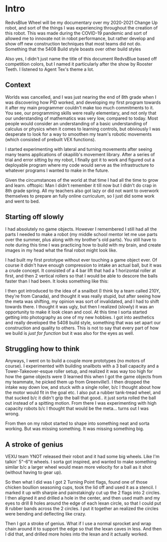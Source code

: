 # Intro 

RedvsBlue Wheel will be my documentary over my 2020-2021 Change Up robot, and sort of the things I was experiencing throughout the creation of this robot. This was made during the COVID-19 pandemic and sort of allowed me to innovate not in robot performance, but rather develop and show off new construction techniques that most teams did not do. Something that the 5408 Build style boasts over other build styles

Also yes, I didn't just name the title of this document RedvsBlue based off competition colors, but I named it particularly after the show by Rooster Teeth. I listened to Agent Tex's theme a lot. 

## Context

Worlds was cancelled, and I was just nearing the end of 8th grade when I was discovering how PID worked, and developing my first program towards it after my main programmer couldn't make too much commitments to it. You see, our programming skills were really elementary, and not only that our understanding of mathematics was very low, compared to today. Most people would consider an understanding of a basic understanding of calculus or physics when it comes to learning controls, but obiviously I was desperate to look for a way to smoothen my team's robotic movements (which consisted of prebuilt VEX functions).

I started experimenting with lateral and turning movements after seeing many teams applications of okapilib's movement library. After a series of trial and error sitting by my robot, I finally got it to work and figured out a deployable program where my code would serve as the infrastructure to whatever programs I wanted to make in the future. 

Given the circumstances of the world at that time I had all the time to grow and learn. 
offtopic: Man I didn't remember it till now but I didn't do crap in 8th grade spring. All my teachers also got lazy or did not want to overwork themselves to prepare an fully online curriculum, so I just did some work and went to bed.

## Starting off slowly 

I had absolutely no game objects. However I remembered I still had all the parts I needed to make a robot (my middle school mentor let me use parts over the summer, plus along with my brother's old parts). You still have to note during this time I was practicing how to build with my brain, and create images in my head what the final robot might look like. 

I had built my first prototype without ever touching a game object ever. Of course it didn't have enough compression to intake an actual ball, but it was a crude concept. It consisted of a 4 bar lift that had a 1 horizontal roller at first, and then 2 vertical rollers so that I would be able to descore the balls faster than I had been. It looks something like this: 

I then got introduced to the idea of a snailbot (I think by a team called 210Y, they're from Canada), and thought it was really stupid, but after seeing how the meta was shifting, my opinion was sort of invalidated, and I had to shift towards there. I thought it was ugly, but then I realized (slowly) it was an opportunity to make it look clean and cool. At this time I sorta started getting into photography as one of my new hobbies. I got into aesthetics and really developed the 5408 build style, something that was set apart our construction and quality to others. This is not to say that every part of how we build is *just for function* but it was also for the eyes as well. 

## Struggling how to think

Anyways, I went on to build a couple more prototypes (no motors of course). I experimented with building snailbots with a 3 ball capacity and a Tower-Takeover-esque roller setup, and realized it was way too high for how the game objects were (I learned this when I got the game objects from my teammate, he picked them up from Greenville!). I then dropped the intake way down low, and stuck with a single roller, b/c I thought about how the motor would fit in the goal etc. I also put a rubber tank-tread wheel, and that sucked b/c it didn't grip the ball that good.. it just sorta rolled the ball out instead of a spitting motion. From there I was experimenting with high capacity robots b/c I thought that would be the meta... turns out I was wrong. 

From then on my robot started to shape into something neat and sorta working. But  was missing something. It was missing something big. 

## A stroke of genius 

VEXU team YNOT released their robot and it had some big wheels. Like I'm talkin' 5"-6"it wheels. I sorta got inspired, and wanted to make something similar b/c a larger wheel would mean more velocity for a ball as it shot (without having to gear up). 

So then what I did was I got 2 Turning Point flags, found one of those chicken boullion seasoning cups, took the lid off and used it as a stencil. I marked it up with sharpie and painstakingly cut up the 2 flags into 2 circles. I then aligned it and drilled a hole in the center, and then used math and my eyes to drill 8 holes around the edge of each lexan circle, so that I could put 8 rubber bands across the 2 circles. I put it together an realized the circles were bending and deflecting like crazy. 

Then I got a stroke of genius. What if I use a normal sprocket and wrap chain around it to support the edge so that the lexan caves in less. And then I did that, and drilled more holes into the lexan and it actually worked.
